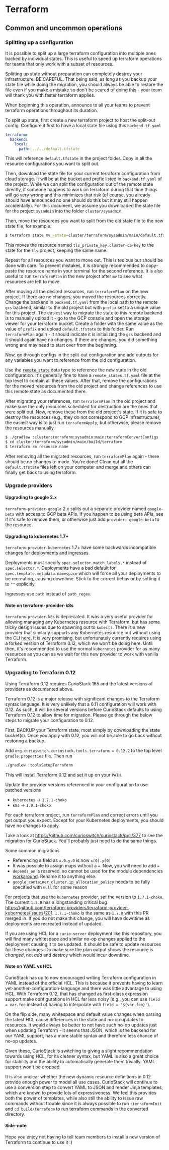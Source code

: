 # Terraform

## Common and uncommon operations

### Splitting up a configuration

It is possible to split up a large terraform configuration into multiple ones backed by 
individual states. This is useful to speed up terraform operations for teams that only
work with a subset of resources.

Splitting up state without preparation can completely destroy your infrastructure.
BE CAREFUL. That being said, as long as you backup your state file while doing the
migration, you should always be able to restore the file even if you make a mistake so
don't be scared of doing this - your team will thank you with faster terraform applies.

When beginning this operation, announce to all your teams to prevent terraform operations
throughout its duration.

To split up state, first create a new terraform project to host the split-out config.
Configure it first to have a local state file using this `backend.tf.yaml`

```yaml
terraform:
  backend:
    local:
      path: ../../default.tfstate
```

This will reference `default.tfstate` in the project folder. Copy in all the resource configurations
you want to split out.

Then, download the state file for your current terraform configuration from cloud storage.
It will be at the bucket and prefix listed in `backend.tf.yaml` of the project. While we
can split the configuration out of the remote state directly, if someone happens to work
on terraform during that time things will go very wrong and this minimizes that risk
(of course, you already should have announced no one should do this but it may still
happen accidentally). For this document, we assume you downloaded the state file for
the project `sysadmin` into the folder `cluster/sysadmin`.

Then, move the resources you want to split from the old state file to the new state file,
for example.

```bash
$ terraform state mv -state=cluster/terraform/sysadmin/main/default.tfstate -state-out=cluster/terraform/sysadmin/tls/default.tfstate tls_private_key.cluster-ca-key tls_private_key.cluster-ca-key
```

This moves the resource named `tls_private_key.cluster-ca-key` to the state for the `tls` project,
keeping the same name.

Repeat for all resources you want to move out. This is tedious but should be done with care.
To prevent mistakes, it is strongly recommended to copy-paste the resource name in your
terminal for the second reference. It is also useful to run `terraformPlan` in the new project
after `mv` to see what resources are left to move.

After moving all the desired resources, run `terraformPlan` on the new project. If there are
no changes, you moved the resources correctly. Change the backend in `backend.tf.yaml` from the
local path to the remote `gcs` backend, similar to the old project but with `prefix` set to a unique
value for this project. The easiest way to migrate the state to this remote backend is to manually
upload it - go to the GCP console and open the storage viewer for your terraform bucket. Create a
folder with the same value as the value of `prefix` and upload `default.tfstate` to this folder.
Run `terraformPlan` again - it should indicate it is initializing the `gcs` backend and it should
again have no changes. If there are changes, you did something wrong and may need to start over from
the beginning. 

Now, go through configs in the split-out configuration and add outputs for any variables you
want to reference from the old configuration. 

Use the [`remote_state`](https://www.terraform.io/docs/providers/terraform/d/remote_state.html)
data type to reference the new state in the old configuration. It's generally fine to have
a `remote_states.tf.yaml` file at the top level to contain all these values. After that, remove the
configurations for the moved resources from the old project and change references to use this remote
state as documented there.

After migrating your references, run `terraformPlan` in the old project and make sure the only
resources scheduled for destruction are the ones that were split out. Now, remove these from the old
project's state. If it is safe to destroy the resources (e.g., they do not correspond to GCP
infrastructure), the easiest way is to just run `terraformApply`, but otherwise, please remove the
resources manually.

```bash
$ ./gradlew :cluster:terraform:sysadmin:main:terraformConvertConfigs
$ cd cluster/terraform/sysadmin/main/build/terraform
$ terraform rm resource.name
```

After removing all the migrated resources, run `terraformPlan` again - there should be no changes to
made. You're done! Clean out all the `default.tfstate` files left on your computer and merge and
others can finally get back to using terraform.

### Upgrade providers

#### Upgrading to google 2.x

`terraform-provider-google` 2.x splits out a separate provider named `google-beta` with access to
GCP beta APIs. If you happen to be using beta APIs, see if it's safe to remove them, or otherwise
just add `provider: google-beta` to the resource.

#### Upgrading to kubernetes 1.7+

`terraform-provider-kubernetes` 1.7+ have some backwards incompatible changes for deployments and
ingresses.

Deployments must specify `spec.selector.match_labels.*` instead of `spec.selector.*`.
Deployments have a bad default for `spec.template.metadata.namespace` which will force all your
deployments to be recreating, causing downtime. Stick to the correct behavior by setting it to `""`
explicitly.

Ingresses use `path` instead of `path_regex`.

#### Note on terraform-provider-k8s

`terraform-provider-k8s` is deprecated. It was a very useful provider for allowing managing any
Kubernetes resource with Terraform, but has some tricky design issues due to spawning out to 
`kubectl`. There is a new provider that similarly supports any Kubernetes resource but without using
the CLI [here](https://github.com/mingfang/terraform-provider-k8s). It is very promising, but
unfortunately currently requires using a forked version of Terraform 0.12, which we won't be doing
here. Until then, it's recommended to use the normal `kubernetes` provider for as many resources as
you can as we wait for this new provider to work with vanilla Terraform.

### Upgrading to Terraform 0.12

Using Terraform 0.12 requires CurioStack 185 and the latest versions of providers as documented
above.

Terraform 0.12 is a major release with significant changes to the Terraform syntax language. It is
very unlikely that a 0.11 configuration will work with 0.12. As such, it will be several versions
before CurioStack defaults to using Terraform 0.12 to allow time for migration. Please go through
the below steps to migrate your configuration to 0.12.

First, BACKUP your Terraform state, most simply by downloading the state bucket(s). Once you apply
with 0.12, you will not be able to go back without restoring a backup.

Add `org.curioswitch.curiostack.tools.terraform = 0.12.2` to the top level `gradle.properties` file.
Then run 

```bash
./gradlew :toolsSetupTerraform
``` 

This will install Terraform 0.12 and set it up on your `PATH`.

Update the provider versions referenced in your configuration to use patched versions

- `kubernetes` -> `1.7.1-choko`
- `k8s` -> `1.0.1-choko`

For each terraform project, run `terraformPlan` and correct errors until you get output you expect.
Except for your Kubernetes deployments, you should have no changes to apply.

Take a look at https://github.com/curioswitch/curiostack/pull/377 to see the migration for CurioStack.
You'll probably just need to do the same things.

Some common migrations

- Referencing a field as `x.0.y.0` is now `x[0].y[0]`
- It was possible to assign maps without a `=`. Now, you will need to add `=`
- `depends_on` is reserved, so cannot be used for the module dependencies [workaround](https://medium.com/@bonya/terraform-adding-depends-on-to-your-custom-modules-453754a8043e).
Rename it to anything else.
- `google_container_cluster.ip_allocation_policy` needs to be fully specified with `null` for some reason

For projects that use the `kubernetes` provider, set the version to `1.7.1-choko`. The current `1.7.0`
has a longstanding critical bug https://github.com/terraform-providers/terraform-provider-kubernetes/issues/201.
`1.7.1-choko` is the same as `1.7.0` with this PR merged in. If you do not make this change, you will
have downtime as deployments are recreated instead of updated.

If you are using HCL for a `curio-server` deployment like this repository, you will find many whitespace
and similar no-op changes applied to the deployment causing it to be updated. It should be safe to
update resources for these changes. Do make sure the plan output shows the resource is _changed_, not
_add_ and _destroy_ which would incur downtime.

#### Note on YAML vs HCL

CurioStack has up to now encouraged writing Terraform configuration in YAML instead of the official
HCL. This is because it prevents having to learn yet-another-configuration-language and there was
little advantage to using HCL. With Terraform 0.12, that has changed as first-class expression
support make configurations in HCL far less noisy (e.g., you can use `field = var.foo` instead of
having to interpolate with `field = '${var.foo}'`).

On the flip side, many whitespace and default value changes when parsing the latest HCL cause differences
in the state and no-op updates to resources. It would always be better to not have such no-op updates
just when updating Terraform - it seems that JSON, which is the backend for our YAML support, has
a more stable syntax and therefore less chance of no-op updates.

Given these, CurioStack is switching to giving a slight recommendation towards using HCL, for its
cleaner syntax, but YAML is also a great choice for stability and the ability to automatically
generate them trivially. YAML support won't be dropped.

It is also unclear whether the new dynamic resource definitions in 0.12 provide enough power to model
all use cases. CurioStack will continue to use a conversion step to convert YAML to JSON and render
Jinja templates, which are known to provide lots of expressiveness. We feel this provides both the
power of templates, while also still the ability to issue raw commands without trouble since it is
always possible to run `:terraformInit` and `cd build/terraform` to run terraform commands in the
converted directory.

#### Side-note

Hope you enjoy not having to tell team members to install a new version of Terraform to continue to
use it :)
